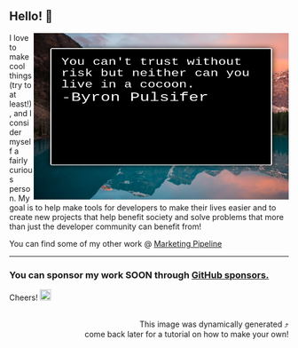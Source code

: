 


## Hello! 🤙


 
  <img align="right" width="460" height="300" src="./demo/quote.png">

  


I love to make cool things (try to at least!), and I consider myself a fairly curious person. 
My goal is to help make tools for developers to make their lives easier and to create new projects that help benefit society and solve problems that more than just the developer community can benefit from!



You can find some of my other work @ [Marketing Pipeline](https://github.com/MarketingPipeline/)


---
### You can sponsor my work SOON through [GitHub sponsors.](https://github.com/sponsors/)


Cheers!   <img width="20" height="20" src="https://static.wikia.nocookie.net/southpark/images/c/ca/PhillipPip.png/revision/latest/scale-to-width-down/350?cb=20171020035739">


<div align="right">
  <br>This image was dynamically generated ⤴️<br> 
   come back later for a tutorial on how to make your own!
</div>


<!--------Hidden-----
<div align="center">
<img width="460" height="300" src="https://capsule-render.vercel.app/api?type=waving&color=03a9f4&height=300&section=header&text=Thank%20You&fontSize=90&fontColor=ffffff&animation=fadeIn&fontAlignY=38&desc=For Visiting My Github Profile - MarkertingPip&descAlignY=51&descAlign=50" />
 </div>




